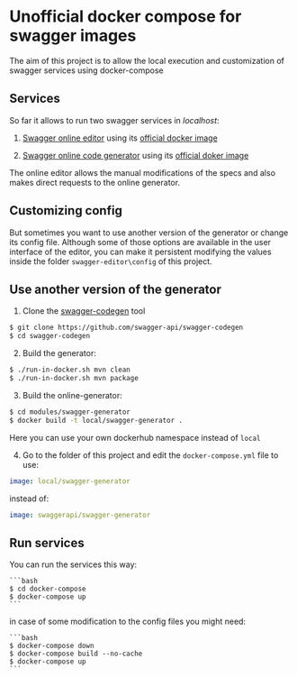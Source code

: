 # Unofficial docker compose for swagger images

The aim of this project is to allow the local execution and customization of
swagger services using docker-compose

## Services

So far it allows to run two swagger services in *localhost*:

1. [Swagger online editor](https://github.com/swagger-api/swagger-editor) using its [official docker image](https://hub.docker.com/r/swaggerapi/swagger-editor/)

2. [Swagger online code generator](https://hub.docker.com/r/swaggerapi/swagger-generator/) using its [official doker image](https://github.com/swagger-api/swagger-codegen)

The online editor allows the manual modifications of the specs and also makes direct requests to the online generator.

## Customizing config

But sometimes you want to use another version of the generator or change its config file. Although some of those options are available in the user interface
of the editor, you can make it persistent modifying the values inside the folder `swagger-editor\config` of this project.

## Use another version of the generator

1. Clone the [swagger-codegen](https://github.com/swagger-api/swagger-codegen) tool

  ```bash
  $ git clone https://github.com/swagger-api/swagger-codegen
  $ cd swagger-codegen
  ```

2. Build the generator:

  ```bash
  $ ./run-in-docker.sh mvn clean
  $ ./run-in-docker.sh mvn package
  ```

3. Build the online-generator:

  ```bash
  $ cd modules/swagger-generator
  $ docker build -t local/swagger-generator .
  ```

  Here you can use your own dockerhub namespace instead of `local`

4. Go to the folder of this project and edit the `docker-compose.yml` file to use:

  ```yaml
  image: local/swagger-generator
  ```

  instead of:

  ```yaml
  image: swaggerapi/swagger-generator
  ```

## Run services

  You can run the services this way:

    ```bash
    $ cd docker-compose
    $ docker-compose up
    ```

  in case of some modification to the config files you might need:

    ```bash
    $ docker-compose down
    $ docker-compose build --no-cache
    $ docker-compose up
    ```
